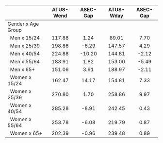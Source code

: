 
|                      |    ATUS-Wend |     ASEC-Gap |    ATUS-Wday |     ASEC-Gap |
| -------------------- | :----------: | :----------: | :----------: | :----------: |
| Gender x Age Group   |              |              |              |              |
| &nbsp;&nbsp;Men x 15/24 |       117.88 |         1.24 |        89.01 |         7.70 |
| &nbsp;&nbsp;Men x 25/39 |       198.86 |        -6.29 |       147.57 |         4.29 |
| &nbsp;&nbsp;Men x 40/54 |       224.88 |       -10.20 |       144.81 |        -2.12 |
| &nbsp;&nbsp;Men x 55/64 |       183.91 |         1.82 |       153.00 |        -5.49 |
| &nbsp;&nbsp;Men x 65+ |       151.06 |         3.91 |       188.97 |        -2.11 |
| &nbsp;&nbsp;Women x 15/24 |       162.47 |        14.17 |       154.81 |         7.33 |
| &nbsp;&nbsp;Women x 25/39 |       270.80 |         1.70 |       258.86 |         9.97 |
| &nbsp;&nbsp;Women x 40/54 |       285.28 |        -8.91 |       242.45 |         0.43 |
| &nbsp;&nbsp;Women x 55/64 |       253.78 |        -6.08 |       219.79 |         0.87 |
| &nbsp;&nbsp;Women x 65+ |       202.39 |        -0.96 |       239.48 |         0.89 |

